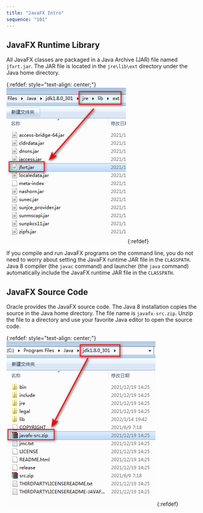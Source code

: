 ```yaml
---
title: "JavaFX Intro"
sequence: "101"
---
```


## JavaFX Runtime Library

All JavaFX classes are packaged in a Java Archive (JAR) file named `jfxrt.jar`.
The JAR file is located in the `jre\lib\ext` directory under the Java home directory.

{:refdef: style="text-align: center;"}
![](/assets/images/java/fx/jfx-rt-jar.png)
{:refdef}

If you compile and run JavaFX programs on the command line,
you do not need to worry about setting the JavaFX runtime JAR file in the `CLASSPATH`.
Java 8 compiler (the `javac` command) and launcher (the `java` command)
automatically include the JavaFX runtime JAR file in the `CLASSPATH`.

## JavaFX Source Code

Oracle provides the JavaFX source code.
The Java 8 installation copies the source in the Java home directory.
The file name is `javafx-src.zip`.
Unzip the file to a directory and use your favorite Java editor to open the source code.

{:refdef: style="text-align: center;"}
![](/assets/images/java/fx/java-fx-src-zip.png)
{:refdef}
